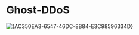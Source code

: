 # Ghost-DDoS
![{AC350EA3-6547-46DC-8B84-E3C98596334D}](https://github.com/user-attachments/assets/d25bf06a-9d55-4a9d-9926-1da17601b704)

